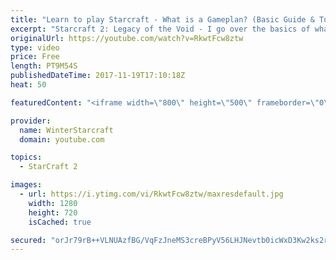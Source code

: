 ```yaml
---
title: "Learn to play Starcraft - What is a Gameplan? (Basic Guide & Tutorial)"
excerpt: "Starcraft 2: Legacy of the Void - I go over the basics of what a gameplan in starcraft 2 is and how to put one together.  Note this is not a guide on WHAT gameplan you should be using as each race!"
originalUrl: https://youtube.com/watch?v=RkwtFcw8ztw
type: video
price: Free
length: PT9M54S
publishedDateTime: 2017-11-19T17:10:18Z
heat: 50

featuredContent: "<iframe width=\"800\" height=\"500\" frameborder=\"0\" src=\"https://www.youtube.com/embed/RkwtFcw8ztw\" allow=\"accelerometer; autoplay; encrypted-media; gyroscope; picture-in-picture\" allowfullscreen></iframe>"

provider:
  name: WinterStarcraft
  domain: youtube.com

topics:
  - StarCraft 2

images:
  - url: https://i.ytimg.com/vi/RkwtFcw8ztw/maxresdefault.jpg
    width: 1280
    height: 720
    isCached: true

secured: "orJr79rB++VLNUAzfBG/VqFzJneMS3creBPyV56LHJNevtb0icWxD3Kw2ks2r8zi1rYsYIMzhCzP8ix3uuxolBWn4rPfTJojL3CYx38AgsbpCv8/+H7zhPxD8jrtkfN2nKH5ZBYP4ALj0h0tvy9A5Ehw4htQ9ht5540VCjsnX+ng6VmobLEeFOQSIHwU1mekWbwVjdAlj6UGlmSQNXrM5hcpcNlqoG8bkTuAsmGcaVQXb2ZcvSJclSRZ5SkLpBSao+svPbm3ktTXNJ00r5e/iPg6LCQWJ7Aj1TnPB5YJNo6NNWyQ7YevqAKYGTHl1iofsY3y+GzA1YPV2FQbMFE1Wgz4fGbek828jWykJugoha0CZbGvcYAXSUFdxvQqWZfztkNTjd0xWzd2UHMNDnAlANX+DZSxBTyz/cvRrZcbo6c=;40MpgdopSFYF7HwKWdBMHQ=="
---
```


